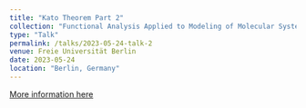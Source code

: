 ```yaml
---
title: "Kato Theorem Part 2"
collection: "Functional Analysis Applied to Modeling of Molecular Systems"
type: "Talk"
permalink: /talks/2023-05-24-talk-2
venue: Freie Universität Berlin
date: 2023-05-24
location: "Berlin, Germany"
---
```


[More information here](https://github.com/egesirin/egesirin.github.io/blob/master/files/Kato_Theorem-Part4.pdf)
